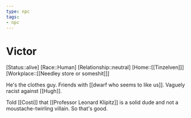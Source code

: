 ```yaml
---
type: npc
tags: 
- npc
---
```


# Victor

[Status::alive]
[Race::Human]
[Relationship::neutral]
[Home::[[Tinzelven]]]
[Workplace::[[Needley store or someshit]]]

He's the clothes guy. Friends with [[dwarf who seems to like us]]. Vaguely racist against [[Hugh]].

Told [[Costi]] that [[Professor Leonard Klipitz]] is a solid dude and not a moustache-twirling villain. So that's good.